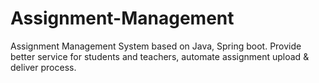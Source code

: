 # Assignment-Management
Assignment Management System based on Java, Spring boot.
Provide better service for students and teachers, automate assignment upload & deliver process.
